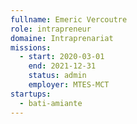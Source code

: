 ```yaml
---
fullname: Emeric Vercoutre
role: intrapreneur
domaine: Intraprenariat
missions:
  - start: 2020-03-01
    end: 2021-12-31
    status: admin
    employer: MTES-MCT
startups:
  - bati-amiante
---
```

